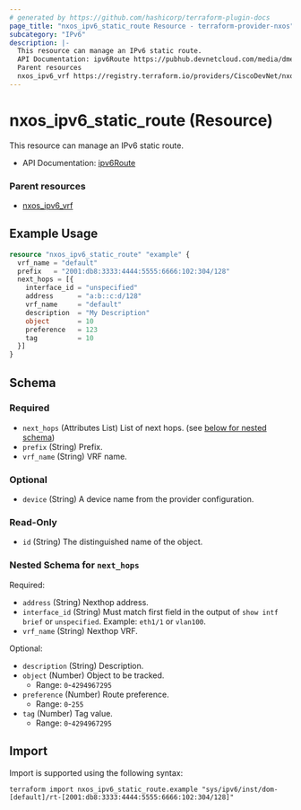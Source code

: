 ```yaml
---
# generated by https://github.com/hashicorp/terraform-plugin-docs
page_title: "nxos_ipv6_static_route Resource - terraform-provider-nxos"
subcategory: "IPv6"
description: |-
  This resource can manage an IPv6 static route.
  API Documentation: ipv6Route https://pubhub.devnetcloud.com/media/dme-docs-10-2-2/docs/Layer%203/ipv6:Route/
  Parent resources
  nxos_ipv6_vrf https://registry.terraform.io/providers/CiscoDevNet/nxos/latest/docs/resources/ipv6_vrf
---
```


# nxos_ipv6_static_route (Resource)

This resource can manage an IPv6 static route.

- API Documentation: [ipv6Route](https://pubhub.devnetcloud.com/media/dme-docs-10-2-2/docs/Layer%203/ipv6:Route/)

### Parent resources

- [nxos_ipv6_vrf](https://registry.terraform.io/providers/CiscoDevNet/nxos/latest/docs/resources/ipv6_vrf)

## Example Usage

```terraform
resource "nxos_ipv6_static_route" "example" {
  vrf_name = "default"
  prefix   = "2001:db8:3333:4444:5555:6666:102:304/128"
  next_hops = [{
    interface_id = "unspecified"
    address      = "a:b::c:d/128"
    vrf_name     = "default"
    description  = "My Description"
    object       = 10
    preference   = 123
    tag          = 10
  }]
}
```

<!-- schema generated by tfplugindocs -->
## Schema

### Required

- `next_hops` (Attributes List) List of next hops. (see [below for nested schema](#nestedatt--next_hops))
- `prefix` (String) Prefix.
- `vrf_name` (String) VRF name.

### Optional

- `device` (String) A device name from the provider configuration.

### Read-Only

- `id` (String) The distinguished name of the object.

<a id="nestedatt--next_hops"></a>
### Nested Schema for `next_hops`

Required:

- `address` (String) Nexthop address.
- `interface_id` (String) Must match first field in the output of `show intf brief` or `unspecified`. Example: `eth1/1` or `vlan100`.
- `vrf_name` (String) Nexthop VRF.

Optional:

- `description` (String) Description.
- `object` (Number) Object to be tracked.
  - Range: `0`-`4294967295`
- `preference` (Number) Route preference.
  - Range: `0`-`255`
- `tag` (Number) Tag value.
  - Range: `0`-`4294967295`

## Import

Import is supported using the following syntax:

```shell
terraform import nxos_ipv6_static_route.example "sys/ipv6/inst/dom-[default]/rt-[2001:db8:3333:4444:5555:6666:102:304/128]"
```
